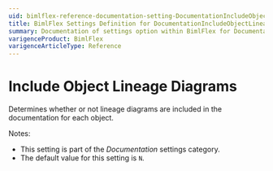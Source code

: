 ```yaml
---
uid: bimlflex-reference-documentation-setting-DocumentationIncludeObjectLineageDiagrams
title: BimlFlex Settings Definition for DocumentationIncludeObjectLineageDiagrams
summary: Documentation of settings option within BimlFlex for DocumentationIncludeObjectLineageDiagrams
varigenceProduct: BimlFlex
varigenceArticleType: Reference
---
```


# Include Object Lineage Diagrams

Determines whether or not lineage diagrams are included in the documentation for each object.

Notes:

* This setting is part of the *Documentation* settings category.
* The default value for this setting is `N`.